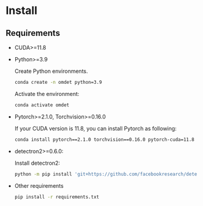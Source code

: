 # Install
## Requirements

* CUDA>=11.8
  
* Python>=3.9
  
  Create Python environments.
  ```bash
  conda create -n omdet python=3.9
  ```
  Activate the environment:
  ```bash
  conda activate omdet
  ```

* Pytorch>=2.1.0, Torchvision>=0.16.0
  
  If your CUDA version is 11.8, you can install Pytorch as following:
  ```bash
  conda install pytorch==2.1.0 torchvision==0.16.0 pytorch-cuda=11.8 -c pytorch -c nvidia
  ```

* detectron2>=0.6.0:

  Install detectron2:
  ```bash
  python -m pip install 'git+https://github.com/facebookresearch/detectron2.git'
  ```

* Other requirements
    ```bash
    pip install -r requirements.txt
    ```
